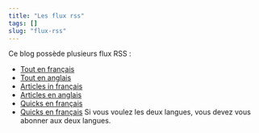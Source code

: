```yaml
---
title: "Les flux rss"
tags: []
slug: "flux-rss"
---
```


Ce blog possède plusieurs flux RSS :

 - [Tout en français](/index.xml)
 - [Tout en anglais](/en/index.xml)
 - [Articles in français](/post/index.xml)
 - [Articles en anglais](/en/post/index.xml)
 - [Quicks en français](/quick/index.xml)
 - [Quicks en français](/en/quick/index.xml)
 Si vous voulez les deux langues, vous devez vous abonner aux deux langues.
